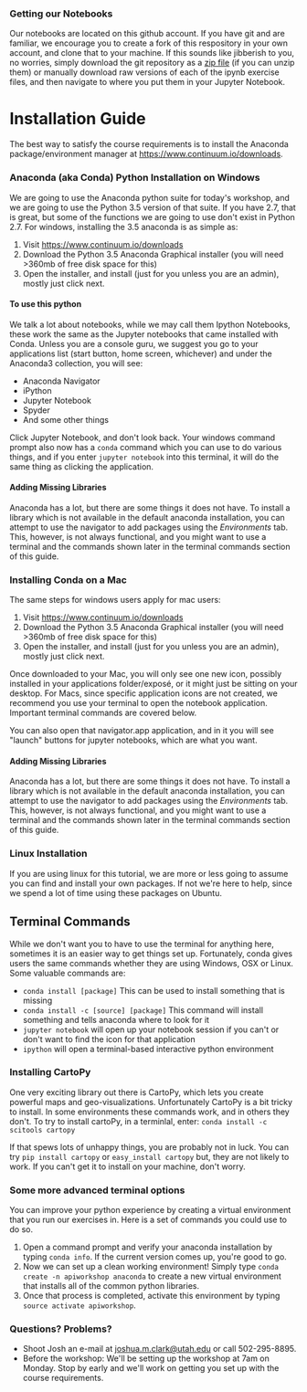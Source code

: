 
### Getting our Notebooks

Our notebooks are located on this github account. If you have git and are familiar, we encourage you to create a fork of this respository in your own account, and clone that to your machine. If this sounds like jibberish to you, no worries, simply download the git repository as a [zip file](https://github.com/mesowx/FBFC-API-Workshop/archive/master.zip) (if you can unzip them) or manually download raw versions of each of the ipynb exercise files, and then navigate to where you put them in your Jupyter Notebook.


# Installation Guide

The best way to satisfy the course requirements is to install the Anaconda package/environment manager at https://www.continuum.io/downloads.

### Anaconda (aka Conda) Python Installation on Windows

We are going to use the Anaconda python suite for today's workshop, and we are going to use the Python 3.5 version of that suite. If you have 2.7, that is great, but some of the functions we are going to use don't exist in Python 2.7. For windows, installing the 3.5 anaconda is as simple as:

1. Visit https://www.continuum.io/downloads
2. Download the Python 3.5 Anaconda Graphical installer (you will need >360mb of free disk space for this)
3. Open the installer, and install (just for you unless you are an admin), mostly just click next.


#### To use this python

We talk a lot about notebooks, while we may call them Ipython Notebooks, these work the same as the Jupyter notebooks that came installed with Conda. Unless you are a console guru, we suggest you go to your applications list (start button, home screen, whichever) and under the Anaconda3 collection, you will see:

* Anaconda Navigator
* iPython
* Jupyter Notebook
* Spyder
* And some other things

Click Jupyter Notebook, and don't look back. Your windows command prompt also now has a `conda` command which you can use to do various things, and if you enter `jupyter notebook` into this terminal, it will do the same thing as clicking the application.

#### Adding Missing Libraries

Anaconda has a lot, but there are some things it does not have. To install a library which is not available in the default anaconda installation, you can attempt to use the navigator to add packages using the _Environments_ tab. This, however, is not always functional, and you might want to use a terminal and the commands shown later in the terminal commands section of this guide.

### Installing Conda on a Mac

The same steps for windows users apply for mac users:

1. Visit https://www.continuum.io/downloads
2. Download the Python 3.5 Anaconda Graphical installer (you will need >360mb of free disk space for this)
3. Open the installer, and install (just for you unless you are an admin), mostly just click next.


Once downloaded to your Mac, you will only see one new icon, possibly installed in your applications folder/exposé, or it might just be sitting on your desktop. For Macs, since specific application icons are not created, we recommend you use your terminal to open the notebook application. Important terminal commands are covered below. 

You can also open that navigator.app application, and in it you will see "launch" buttons for jupyter notebooks, which are what you want.

#### Adding Missing Libraries

Anaconda has a lot, but there are some things it does not have. To install a library which is not available in the default anaconda installation, you can attempt to use the navigator to add packages using the _Environments_ tab. This, however, is not always functional, and you might want to use a terminal and the commands shown later in the terminal commands section of this guide.


### Linux Installation

If you are using linux for this tutorial, we are more or less going to assume you can find and install your own packages. If not we're here to help, since we spend a lot of time using these packages on Ubuntu.

## Terminal Commands

While we don't want you to have to use the terminal for anything here, sometimes it is an easier way to get things set up. Fortunately, conda gives users the same commands whether they are using Windows, OSX or Linux. Some valuable commands are:

* `conda install [package]` This can be used to install something that is missing
* `conda install -c [source] [package]` This command will install something and tells anaconda where to look for it
* `jupyter notebook` will open up your notebook session if you can't or don't want to find the icon for that application
* `ipython` will open a terminal-based interactive python environment

### Installing CartoPy

One very exciting library out there is CartoPy, which lets you create powerful maps and geo-visualizations. Unfortunately CartoPy is a bit tricky to install. In some environments these commands work, and in others they don't. To try to install cartoPy, in a terminlal, enter:
`conda install -c scitools cartopy`

If that spews lots of unhappy things, you are probably not in luck. You can try `pip install cartopy` or `easy_install cartopy` but, they are not likely to work. If you can't get it to install on your machine, don't worry. 


### Some more advanced terminal options

You can improve your python experience by creating a virtual environment that you run our exercises in. Here is a set of commands you could use to do so. 

1. Open a command prompt and verify your anaconda installation by typing `conda info`. If the current version comes up, you're good to go. 
2. Now we can set up a clean working environment! Simply type `conda create -n apiworkshop anaconda` to create a new virtual environment that installs all of the common python libraries. 
3. Once that process is completed, activate this environment by typing `source activate apiworkshop`. 


### Questions? Problems?

* Shoot Josh an e-mail at joshua.m.clark@utah.edu or call 502-295-8895.
* Before the workshop: We'll be setting up the workshop at 7am on Monday. Stop by early and we'll work on getting you set up with the course requirements.



